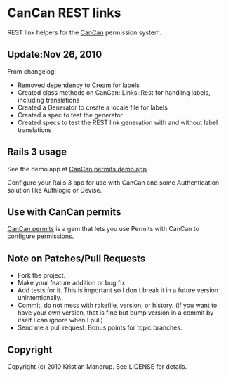 # CanCan REST links

REST link helpers for the [CanCan](http://github.com/ryanb/cancan) permission system.

## Update:Nov 26, 2010

From changelog:

* Removed dependency to Cream for labels
* Created class methods on CanCan::Links::Rest for handling labels, including translations
* Created a Generator to create a locale file for labels
* Created a spec to test the generator
* Created specs to test the REST link generation with and without label translations

## Rails 3 usage

See the demo app at [CanCan permits demo app](https://github.com/kristianmandrup/cancan-permits-demo)

Configure your Rails 3 app for use with CanCan and some Authentication solution like Authlogic or Devise.

## Use with CanCan permits

[CanCan permits](https://github.com/kristianmandrup/cancan-permits) is a gem that lets you use Permits with CanCan to configure permissions.

## Note on Patches/Pull Requests
 
* Fork the project.
* Make your feature addition or bug fix.
* Add tests for it. This is important so I don't break it in a
  future version unintentionally.
* Commit, do not mess with rakefile, version, or history.
  (if you want to have your own version, that is fine but bump version in a commit by itself I can ignore when I pull)
* Send me a pull request. Bonus points for topic branches.

## Copyright

Copyright (c) 2010 Kristian Mandrup. See LICENSE for details.
